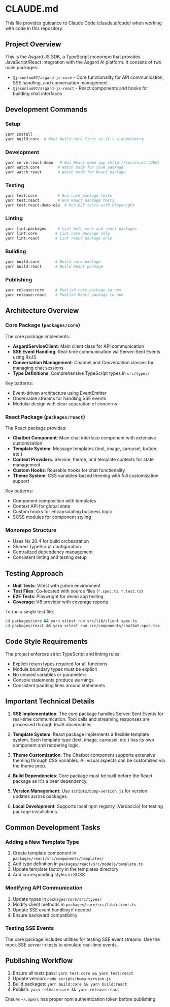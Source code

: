 # CLAUDE.md

This file provides guidance to Claude Code (claude.ai/code) when working with code in this repository.

## Project Overview

This is the Asgard JS SDK, a TypeScript monorepo that provides JavaScript/React integration with the Asgard AI platform. It consists of two main packages:

- `@jasonluo07/asgard-js-core` - Core functionality for API communication, SSE handling, and conversation management
- `@jasonluo07/asgard-js-react` - React components and hooks for building chat interfaces

## Development Commands

### Setup

```bash
yarn install
yarn build:core  # Must build core first as it's a dependency
```

### Development

```bash
yarn serve:react-demo   # Run React demo app (http://localhost:4200)
yarn watch:core        # Watch mode for core package
yarn watch:react       # Watch mode for React package
```

### Testing

```bash
yarn test:core         # Run core package tests
yarn test:react        # Run React package tests
yarn test:react-demo-e2e  # Run E2E tests with Playwright
```

### Linting

```bash
yarn lint:packages     # Lint both core and react packages
yarn lint:core        # Lint core package only
yarn lint:react       # Lint react package only
```

### Building

```bash
yarn build:core       # Build core package
yarn build:react      # Build React package
```

### Publishing

```bash
yarn release:core     # Publish core package to npm
yarn release:react    # Publish React package to npm
```

## Architecture Overview

### Core Package (`packages/core`)

The core package implements:

- **AsgardServiceClient**: Main client class for API communication
- **SSE Event Handling**: Real-time communication via Server-Sent Events using RxJS
- **Conversation Management**: Channel and Conversation classes for managing chat sessions
- **Type Definitions**: Comprehensive TypeScript types in `src/types/`

Key patterns:

- Event-driven architecture using EventEmitter
- Observable streams for handling SSE events
- Modular design with clear separation of concerns

### React Package (`packages/react`)

The React package provides:

- **Chatbot Component**: Main chat interface component with extensive customization
- **Template System**: Message templates (text, image, carousel, button, etc.)
- **Context Providers**: Service, theme, and template contexts for state management
- **Custom Hooks**: Reusable hooks for chat functionality
- **Theme System**: CSS variables-based theming with full customization support

Key patterns:

- Component composition with templates
- Context API for global state
- Custom hooks for encapsulating business logic
- SCSS modules for component styling

### Monorepo Structure

- Uses Nx 20.4 for build orchestration
- Shared TypeScript configuration
- Centralized dependency management
- Consistent linting and testing setup

## Testing Approach

- **Unit Tests**: Vitest with jsdom environment
- **Test Files**: Co-located with source files (`*.spec.ts`, `*.test.ts`)
- **E2E Tests**: Playwright for demo app testing
- **Coverage**: V8 provider with coverage reports

To run a single test file:

```bash
cd packages/core && yarn vitest run src/lib/client.spec.ts
cd packages/react && yarn vitest run src/components/chatbot.spec.tsx
```

## Code Style Requirements

The project enforces strict TypeScript and linting rules:

- Explicit return types required for all functions
- Module boundary types must be explicit
- No unused variables or parameters
- Console statements produce warnings
- Consistent padding lines around statements

## Important Technical Details

1. **SSE Implementation**: The core package handles Server-Sent Events for real-time communication. Tool calls and streaming responses are processed through RxJS observables.

2. **Template System**: React package implements a flexible template system. Each template type (text, image, carousel, etc.) has its own component and rendering logic.

3. **Theme Customization**: The Chatbot component supports extensive theming through CSS variables. All visual aspects can be customized via the theme prop.

4. **Build Dependencies**: Core package must be built before the React package as it's a peer dependency.

5. **Version Management**: Use `scripts/bump-version.js` for version updates across packages.

6. **Local Development**: Supports local npm registry (Verdaccio) for testing package installations.

## Common Development Tasks

### Adding a New Template Type

1. Create template component in `packages/react/src/components/templates/`
2. Add type definition in `packages/react/src/models/template.ts`
3. Update template factory in the templates directory
4. Add corresponding styles in SCSS

### Modifying API Communication

1. Update types in `packages/core/src/types/`
2. Modify client methods in `packages/core/src/lib/client.ts`
3. Update SSE event handling if needed
4. Ensure backward compatibility

### Testing SSE Events

The core package includes utilities for testing SSE event streams. Use the mock SSE server in tests to simulate real-time events.

## Publishing Workflow

1. Ensure all tests pass: `yarn test:core && yarn test:react`
2. Update version: `node scripts/bump-version.js`
3. Build packages: `yarn build:core && yarn build:react`
4. Publish: `yarn release:core && yarn release:react`

Ensure `~/.npmrc` has proper npm authentication token before publishing.
